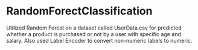 # RandomForectClassification

Utilized Random Forest on a dataset called UserData.csv for predicted whether a product is purchased or not by a user with specific age and salary.
Also used Label Encoder to convert non-numeric labels to numeric.
